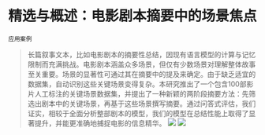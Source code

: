# 精选与概述：电影剧本摘要中的场景焦点
`应用案例`
> 长篇叙事文本，比如电影剧本的摘要性总结，因现有语言模型的计算与记忆限制而充满挑战。电影剧本涵盖众多场景，但仅有少数场景对理解整体故事至关重要。场景的显著性可通过其在摘要中的提及来确定。由于缺乏适宜的数据集，自动识别这些关键场景变得复杂。本研究推出了一个包含100部影片人工标注的关键场景数据集，并提出了一种新颖的两阶段摘要方法：先筛选出剧本中的关键场景，再基于这些场景撰写摘要。通过问答式评估，我们证实，相较于全面分析整部剧本的模型，我们的模型在总结性能上取得了显著提升，并能更准确地捕捉电影的信息精华。
![](https://raw.githubusercontent.com/HuggingAGI/HuggingArxiv/main/paper_images/2404.03561/x1.png)
![](https://raw.githubusercontent.com/HuggingAGI/HuggingArxiv/main/paper_images/2404.03561/x2.png)

